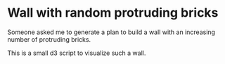 # Wall with random protruding bricks

Someone asked me to generate a plan to build a wall with an increasing number of protruding bricks.

This is a small d3 script to visualize such a wall.


